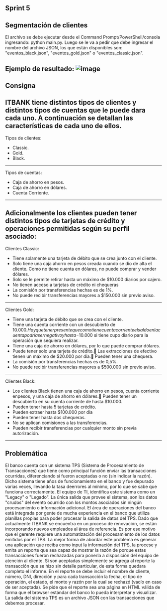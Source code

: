 Sprint 5
-----
Segmentación de clientes
--------------------
El archivo se debe ejecutar desde el Command Prompt/PowerShell/consola ingresando: python main.py. 
Luego se le va  a pedir que debe ingresar el nombre del archivo JSON, los que están disponibles son:
"eventos_black.json", "eventos_gold.json" o "eventos_classic.json".

Ejemplo de resultado:
![image](https://user-images.githubusercontent.com/29070543/187230289-7a6984b2-1933-4679-a33b-a23137e22a81.png)
-------
Consigna
--------
ITBANK tiene distintos tipos de clientes y distintos tipos de cuentas que le puede dara cada uno. A continuación se detallan las características de cada uno de ellos.
----
Tipos de clientes:
- Classic. 
- Gold. 
- Black.
----
Tipos de cuentas:
- Caja de ahorro en pesos.
- Caja de ahorro en dólares.
- Cuenta Corriente.
-----
Adicionalmente los clientes pueden tener distintos tipos de tarjetas de crédito y operaciones permitidas según su perfil asociado:
---
 Clientes Classic:

- Tiene solamente una tarjeta de débito que se crea junto con el cliente.
- Solo tiene una caja ahorro en pesos creada cuando se dio de alta el cliente. Como no tiene cuenta en dólares, no puede comprar y vender dólares.
- Solo se le permite retirar hasta un máximo de $10.000 diarios por cajero.
- No tienen acceso a tarjetas de crédito ni chequeras
- La comisión por transferencias hechas es de 1%.
- No puede recibir transferencias mayores a $150.000 sin previo aviso.
---
Clientes Gold:

- Tiene una tarjeta de débito que se crea con el cliente.
- Tiene una cuenta corriente con un descubierto de $10.000. Hay que tener presente que como tiene cuenta corriente el saldo en la cuenta podría sernegativo y hasta -$10.000 si tiene cupo diario para la operación que sequiera realizar.
- Tiene una caja de ahorro en dólares, por lo que puede comprar dólares.
- Puede tener solo una tarjeta de crédito. Las extracciones de efectivo tienen un máximo de $20.000 por día. Pueden tener una chequera.
- La comisión por transferencias hechas es de 0,5%.
- No puede recibir transferencias mayores a $500.000 sin previo aviso.
---
Clientes Black:
- Los clientes Black tienen una caja de ahorro en pesos, cuenta corriente enpesos, y una caja de ahorro en dólares. Pueden tener un descubierto en su cuenta corriente de hasta $10.000.
- Pueden tener hasta 5 tarjetas de crédito.
- Pueden extraer hasta $100.000 por día
- Pueden tener hasta dos chequeras.
- No se aplican comisiones a las transferencias.
- Pueden recibir transferencias por cualquier monto sin previa autorización.
----

Problemática
---
El banco cuenta con un sistema TPS (Sistema de Procesamiento de Transacciones) que tiene como principal función enviar las transacciones ocurridas, diferenciando si fueron aceptadas o no (sin indicar la razón). Dicho sistema tiene años de funcionamiento en el banco y fue depurado varias veces, llevando la tasa deerrores al mínimo, por lo que se sabe que funciona correctamente. El equipo de TI, identifica este sistema como un "Legacy" o "Legado". La única salida que provee el sistema, son los datos "crudos" del evento ocurrido con los montos asociados sin ningún procesamiento o información adicional. El área de operaciones del banco está integrada por gente de mucha experiencia en el banco que utiliza planillas propias para poder procesar la salida de datos del TPS. Dado que actualmente ITBANK se encuentra en un proceso de renovación, se están incorporando nuevos empleados al área de referencia. Es por ese motivo que el gerente requiere una automatización del procesamiento de los datos emitidos por el TPS. La mejor forma de abordar este problema es generar una aplicación que reciba como input la información del TPS, la procese y emita un reporte que
sea capaz de mostrar la razón de porque estas transacciones fueron rechazadas para ponerla a disposición del equipo de atención al cliente. Si son aceptadas simplemente se agrega al reporte la transacción que se hizo sin detalle particular, de esta forma quedara completo el informe. En el reporte se debe incluir el nombre de cliente, número, DNI, dirección y para cada transacción la fecha, el tipo de operación, el estado, el monto y razón por la cual se rechazó (vacío en caso de ser aceptada). Se pide que el reporte sea una página en HTML válida de forma que el browser estándar del banco lo pueda interpretar y visualizar. La salida del sistema TPS es un archivo JSON con las transacciones que debemos procesar.
